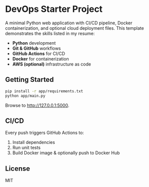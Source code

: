 # DevOps Starter Project

A minimal Python web application with CI/CD pipeline, Docker containerization, and optional cloud deployment files.
This template demonstrates the skills listed in my resume:
- **Python** development
- **Git & GitHub** workflows
- **GitHub Actions** for CI/CD
- **Docker** for containerization
- **AWS (optional)** infrastructure as code

## Getting Started

```bash
pip install -r app/requirements.txt
python app/main.py
```

Browse to http://127.0.0.1:5000.

## CI/CD

Every push triggers GitHub Actions to:
1. Install dependencies
2. Run unit tests
3. Build Docker image & optionally push to Docker Hub

## License

MIT
